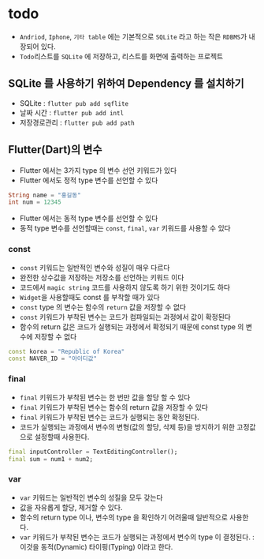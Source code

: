 # todo

- `Andriod`, `Iphone`, `기타 table` 에는 기본적으로 `SQLite` 라고 하는 작은 `RDBMS`가 내장되어 있다.
- `Todo`리스트를 `SQLite` 에 저장하고, 리스트를 화면에 출력하는 프로젝트

## SQLite 를 사용하기 위하여 Dependency 를 설치하기

- SQLite : `flutter pub add sqflite`
- 날짜 시간 : `flutter pub add intl`
- 저장경로관리 : `flutter pub add path`

## Flutter(Dart)의 변수

- Flutter 에서는 3가지 type 의 변수 선언 키워드가 있다
- Flutter 에서도 정적 type 변수를 선언할 수 있다

```dart
String name = "홍길동"
int num = 12345
```

- Flutter 에서는 동적 type 변수를 선언할 수 있다
- 동적 type 변수를 선언할때는 `const`, `final`, `var` 키워드를 사용할 수 있다

### const

- `const` 키워드는 일반적인 변수와 성질이 매우 다르다
- 완전한 상수값을 저장하는 저장소를 선언하는 키워드 이다
- 코드에서 `magic string` 코드를 사용하지 않도록 하기 위한 것이기도 하다
- `Widget`을 사용할때도 const 를 부착할 때가 있다
- `const` type 의 변수는 함수의 `return` 값을 저장할 수 없다
- `const` 키워드가 부착된 변수는 코드가 컴파일되는 과정에서 값이 확정된다
- 함수의 return 값은 코드가 실행되는 과정에서 확정되기 때문에 const type 의 변수에 저장할 수 없다

```dart
const korea = "Republic of Korea"
const NAVER_ID = "아이디값"
```

### final

- `final` 키워드가 부착된 변수는 한 번만 값을 할당 할 수 있다
- `final` 키워드가 부착된 변수는 함수의 return 값을 저장할 수 있다
- `final` 키워드가 부착된 변수는 코드가 실행되는 동안 확정된다.
- 코드가 실행되는 과정에서 변수의 변형(값의 할당, 삭제 등)을 방지하기 위한 고정값으로 설정할때 사용한다.

```dart
final inputController = TextEditingController();
final sum = num1 + num2;
```

### var

- `var` 키워드는 일반적인 변수의 성질을 모두 갖는다
- 값을 자유롭게 할당, 제거할 수 있다.
- 함수의 return type 이나, 변수의 type 을 확인하기 어려울때 일반적으로 사용한다.
- `var` 키워드가 부착된 변수는 코드가 실행되는 과정에서 변수의 type 이 결정된다. : 이것을 동적(Dynamic) 타이핑(Typing) 이라고 한다.
